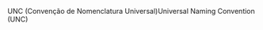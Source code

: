 <span data-ttu-id="2d375-101">UNC (Convenção de Nomenclatura Universal)</span><span class="sxs-lookup"><span data-stu-id="2d375-101">Universal Naming Convention (UNC)</span></span>